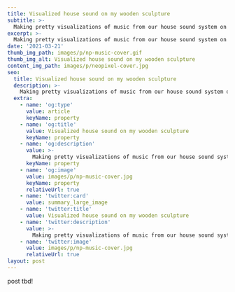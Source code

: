 ```yaml
---
title: Visualized house sound on my wooden sculpture
subtitle: >-
  Making pretty visualizations of music from our house sound system on my abstract wooden sculpture.
excerpt: >-
  Making pretty visualizations of music from our house sound system on my abstract wooden sculpture.
date: '2021-03-21'
thumb_img_path: images/p/np-music-cover.gif
thumb_img_alt: Visualized house sound on my wooden sculpture
content_img_path: images/p/neopixel-cover.jpg
seo:
  title: Visualized house sound on my wooden sculpture
  description: >-
    Making pretty visualizations of music from our house sound system on my abstract wooden sculpture.
  extra:
    - name: 'og:type'
      value: article
      keyName: property
    - name: 'og:title'
      value: Visualized house sound on my wooden sculpture
      keyName: property
    - name: 'og:description'
      value: >-
        Making pretty visualizations of music from our house sound system on my abstract wooden sculpture.
      keyName: property
    - name: 'og:image'
      value: images/p/np-music-cover.jpg
      keyName: property
      relativeUrl: true
    - name: 'twitter:card'
      value: summary_large_image
    - name: 'twitter:title'
      value: Visualized house sound on my wooden sculpture
    - name: 'twitter:description'
      value: >-
        Making pretty visualizations of music from our house sound system on my abstract wooden sculpture.
    - name: 'twitter:image'
      value: images/p/np-music-cover.jpg
      relativeUrl: true
layout: post
---
```


post tbd!